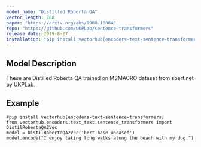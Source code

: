 ```yaml
---
model_name: "Distilled Roberta QA"
vector_length: 768 
paper: "https://arxiv.org/abs/1908.10084" 
repo: "https://github.com/UKPLab/sentence-transformers"
release_date: 2019-8-27
installation: "pip install vectorhub[encoders-text-sentence-transformers]"
---
```


## Model Description

These are Distilled Roberta QA trained on MSMACRO dataset from sbert.net by UKPLab.

## Example


```
#pip install vectorhub[encoders-text-sentence-transformers]
from vectorhub.encoders.text_text.sentence_transformers import DistilRobertaQA2Vec
model = DistilRobertaQA2Vec('bert-base-uncased')
model.encode("I enjoy taking long walks along the beach with my dog.")
```
